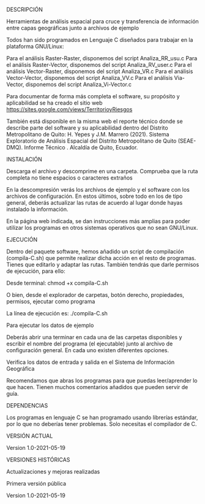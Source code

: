 DESCRIPCIÓN

Herramientas de análisis espacial para cruce y transferencia de información entre capas geográficas junto a archivos de ejemplo

Todos han sido programados en Lenguaje C diseñados para trabajar en la plataforma GNU/Linux:

Para el análisis Raster-Raster, disponemos del script Analiza_RR_usu.c
Para el análisis Raster-Vector, disponemos del script Analiza_RV_user.c
Para el análisis Vector-Raster, disponemos del script Analiza_VR.c
Para el análisis Vector-Vector, disponemos del script Analiza_VV.c
Para el análisis Via-Vector, disponemos del script Analiza_Vi-Vector.c

Para documentar de forma más completa el software, su propósito y aplicabilidad se ha creado el sitio web https://sites.google.com/views/TerritorioyRiesgos

También está disponible en la misma web el reporte técnico donde se describe parte del software y su aplicabilidad dentro del Distrito Metropolitano de Quito:
H. Yepes y J.M. Marrero (2021). Sistema Exploratorio de Análisis Espacial del Distrito Metropolitano de Quito (SEAE-DMQ). Informe Técnico . Alcaldía de Quito, Ecuador. 

INSTALACIÓN

Descarga el archivo y descomprime en una carpeta. Comprueba que la ruta completa no tiene espacios o caracteres extraños

En la descompresión verás los archivos de ejemplo y el software con los archivos de configuración. En estos últimos, sobre todo en los de tipo general, deberás actualizar las rutas de acuerdo al lugar donde hayas instalado la información.

En la página web indicada, se dan instrucciones más amplias para poder utilizar los programas en otros sistemas operativos que no sean GNU/Linux.

EJECUCIÓN

Dentro del paquete software, hemos añadido un script de compilación (compila-C.sh) que permite realizar dicha acción en el resto de programas. Tienes que editarlo y adaptar las rutas. También tendrás que darle permisos de ejecución, para ello:

Desde terminal: chmod +x compila-C.sh

O bien, desde el explorador de carpetas, botón derecho, propiedades, permisos, ejecutar como programa

La línea de ejecución es: ./compila-C.sh

Para ejecutar los datos de ejemplo

Deberás abrir una terminar en cada una de las carpetas disponibles y escribir el nombre del programa (el ejecutable) junto al archivo de configuración general. En cada uno existen diferentes opciones.

Verifica los datos de entrada y salida en el Sistema de Información Geográfica

Recomendamos que abras los programas para que puedas leer/aprender lo que hacen. Tienen muchos comentarios añadidos que pueden servir de guía.

DEPENDENCIAS

Los programas en lenguaje C se han programado usando librerías estándar, por lo que no deberías tener problemas. Solo necesitas el compilador de C.

VERSIÓN ACTUAL

Version 1.0-2021-05-19

VERSIONES HISTÓRICAS

Actualizaciones y mejoras realizadas

Primera versión pública

Version 1.0-2021-05-19
